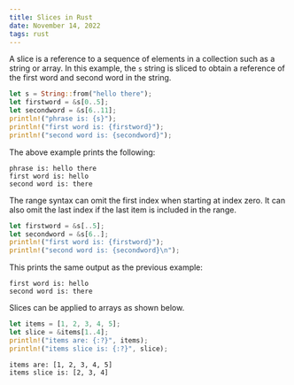 ```yaml
---
title: Slices in Rust
date: November 14, 2022
tags: rust
---
```


A slice is a reference to a sequence of elements in a collection such as a string or array. In this example, the `s` string is sliced to obtain a reference of the first word and second word in the string.

```rust
let s = String::from("hello there");
let firstword = &s[0..5];
let secondword = &s[6..11];
println!("phrase is: {s}");
println!("first word is: {firstword}");
println!("second word is: {secondword}");
```

The above example prints the following:

```
phrase is: hello there
first word is: hello
second word is: there
```

The range syntax can omit the first index when starting at index zero. It can also omit the last index if the last item is included in the range.

```rust
let firstword = &s[..5];
let secondword = &s[6..];
println!("first word is: {firstword}");
println!("second word is: {secondword}\n");
```

This prints the same output as the previous example:

```
first word is: hello
second word is: there
```

Slices can be applied to arrays as shown below.

```rust
let items = [1, 2, 3, 4, 5];
let slice = &items[1..4];
println!("items are: {:?}", items);
println!("items slice is: {:?}", slice);
```

```
items are: [1, 2, 3, 4, 5]
items slice is: [2, 3, 4]
```
